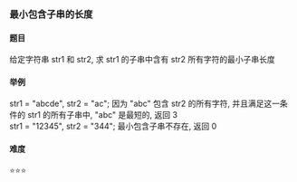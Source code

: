 ### 最小包含子串的长度

#### 题目
给定字符串 str1 和 str2, 求 str1 的子串中含有 str2 所有字符的最小子串长度

#### 举例
str1 = "abcde", str2 = "ac"; 因为 "abc" 包含 str2 的所有字符, 并且满足这一条件的 str1 的所有子串中, "abc" 是最短的, 返回 3  
str1 = "12345", str2 = "344"; 最小包含子串不存在, 返回 0

#### 难度
:star::star::star:
